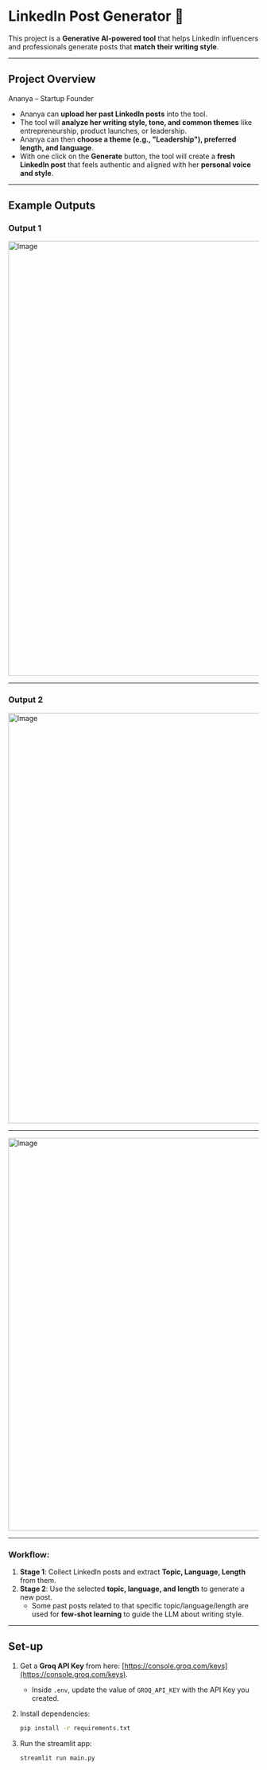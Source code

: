 # LinkedIn Post Generator 🚀  

This project is a **Generative AI-powered tool** that helps LinkedIn influencers and professionals generate posts that **match their writing style**.  

---

## Project Overview  

Ananya – Startup Founder
- Ananya can **upload her past LinkedIn posts** into the tool.  
- The tool will **analyze her writing style, tone, and common themes** like entrepreneurship, product launches, or leadership.  
- Ananya can then **choose a theme (e.g., "Leadership"), preferred length, and language**.  
- With one click on the **Generate** button, the tool will create a **fresh LinkedIn post** that feels authentic and aligned with her **personal voice and style**.  

---

## Example Outputs  

### Output 1  
<img width="1230" height="874" alt="Image" src="https://github.com/user-attachments/assets/f30f183c-fb67-447a-bc21-2da54d128145" />  

---

### Output 2  
<img width="1186" height="825" alt="Image" src="https://github.com/user-attachments/assets/01670091-e60a-41f8-97fc-086bb6da5adc" />

--- 
<img width="1114" height="790" alt="Image" src="https://github.com/user-attachments/assets/6d21c396-95e6-431a-8073-70269aa93054" />
   

---

### Workflow:  
1. **Stage 1**: Collect LinkedIn posts and extract **Topic, Language, Length** from them.  
2. **Stage 2**: Use the selected **topic, language, and length** to generate a new post.  
   - Some past posts related to that specific topic/language/length are used for **few-shot learning** to guide the LLM about writing style.  

---

## Set-up  

1. Get a **Groq API Key** from here: [https://console.groq.com/keys](https://console.groq.com/keys).  
   - Inside `.env`, update the value of `GROQ_API_KEY` with the API Key you created.  

2. Install dependencies:  
   ```bash
   pip install -r requirements.txt

3. Run the streamlit app:
   ```commandline
   streamlit run main.py
   ```
